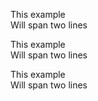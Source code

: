 This example  
Will span two lines

This example\
Will span two lines

This example<br/>
Will span two lines